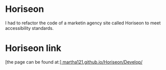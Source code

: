 # Horiseon
I had to refactor the code of a marketin agency site called Horiseon to meet accessibility standards.
# Horiseon link
[the page can be found at:]<a href="martha121.github.io/Horiseon/Develop/"> martha121.github.io/Horiseon/Develop/</a>



